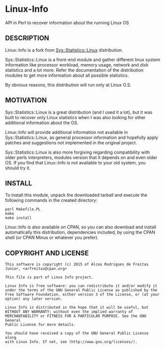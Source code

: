 # Linux-Info

API in Perl to recover information about the running Linux OS

## DESCRIPTION

Linux::Info is a fork from [Sys::Statistics::Linux](http://search.cpan.org/~bloonix/Sys-Statistics-Linux/) distribution.

Sys::Statistics::Linux is a front-end module and gather different linux
system information like processor workload, memory usage, network and
disk statistics and a lot more. Refer the documentation of the
distribution modules to get more information about all possible
statistics.

By obvious reasons, this distribution will run only at Linux O.S.

## MOTIVATION

Sys::Statistics::Linux is a great distribution (and I used it a lot),
but it was built to recover only Linux statistics when I was also
looking for other additional information about the OS.

Linux::Info will provide additional information not available in
Sys::Statistics::Linux, as general processor information and hopefully
apply patches and suggestions not implemented in the original project.

Sys::Statistics::Linux is also more forgiving regarding compatibility
with older perls interpreters, modules version that it depends on and
even older OS. If you find that Linux::Info is not available to your old
system, you should try it.

## INSTALL

To install this module, unpack the downloaded tarball and execute the following
commands in the created directory:

```
perl Makefile.PL
make
make install
```

Linux::Info is also available on CPAN, so you can also download and install automatically 
this distribution, dependencies included, by using the CPAN shell (or CPAN Minus or whatever 
you prefer).

## COPYRIGHT AND LICENSE

    This software is copyright (c) 2015 of Alceu Rodrigues de Freitas
    Junior, <arfreitas@cpan.org>

    This file is part of Linux Info project.

    Linux Info is free software: you can redistribute it and/or modify it
    under the terms of the GNU General Public License as published by the
    Free Software Foundation, either version 3 of the License, or (at your
    option) any later version.

    Linux Info is distributed in the hope that it will be useful, but
    WITHOUT ANY WARRANTY; without even the implied warranty of
    MERCHANTABILITY or FITNESS FOR A PARTICULAR PURPOSE. See the GNU General
    Public License for more details.

    You should have received a copy of the GNU General Public License along
    with Linux Info. If not, see (http://www.gnu.org/licenses/).


